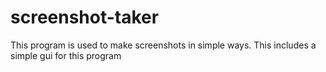 # screenshot-taker
This program is used to make screenshots in simple ways.
This includes a simple gui for this program

